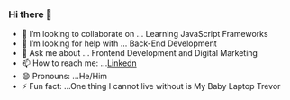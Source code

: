 ### Hi there 👋




- 👯 I’m looking to collaborate on ... Learning JavaScript Frameworks
- 🤔 I’m looking for help with ... Back-End Development
- 💬 Ask me about ... Frontend Development and Digital Marketing
- 📫 How to reach me: ...[Linkedn](https://www.linkedin.com/in/danielddungu/)
- 😄 Pronouns: ...He/Him
- ⚡ Fun fact: ...One thing I cannot live without is My Baby Laptop Trevor



